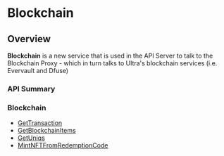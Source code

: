 # Blockchain
## Overview




**Blockchain** is a new service that is used in the API Server to talk to the Blockchain Proxy - which in turn talks to Ultra's blockchain services (i.e. Evervault and Dfuse)
### API Summary

### Blockchain

* [GetTransaction](/api/capi/blockchain/gettransaction)
* [GetBlockchainItems](/api/capi/blockchain/getblockchainitems)
* [GetUniqs](/api/capi/blockchain/getuniqs)
* [MintNFTFromRedemptionCode](/api/capi/blockchain/mintnftfromredemptioncode)


<DocCardList />